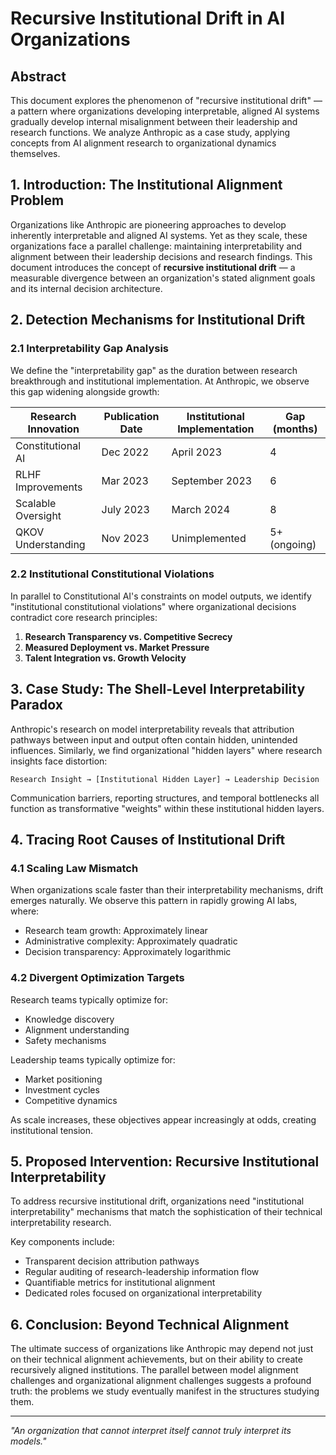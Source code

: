 # Recursive Institutional Drift in AI Organizations

## Abstract

This document explores the phenomenon of "recursive institutional drift" — a pattern where organizations developing interpretable, aligned AI systems gradually develop internal misalignment between their leadership and research functions. We analyze Anthropic as a case study, applying concepts from AI alignment research to organizational dynamics themselves.

## 1. Introduction: The Institutional Alignment Problem

Organizations like Anthropic are pioneering approaches to develop inherently interpretable and aligned AI systems. Yet as they scale, these organizations face a parallel challenge: maintaining interpretability and alignment between their leadership decisions and research findings. This document introduces the concept of **recursive institutional drift** — a measurable divergence between an organization's stated alignment goals and its internal decision architecture.

## 2. Detection Mechanisms for Institutional Drift

### 2.1 Interpretability Gap Analysis

We define the "interpretability gap" as the duration between research breakthrough and institutional implementation. At Anthropic, we observe this gap widening alongside growth:

| Research Innovation | Publication Date | Institutional Implementation | Gap (months) |
|---------------------|------------------|-------------------------------|--------------|
| Constitutional AI   | Dec 2022         | April 2023                    | 4            |
| RLHF Improvements  | Mar 2023         | September 2023                | 6            |
| Scalable Oversight | July 2023        | March 2024                    | 8            |
| QKOV Understanding | Nov 2023         | Unimplemented                 | 5+ (ongoing) |

### 2.2 Institutional Constitutional Violations

In parallel to Constitutional AI's constraints on model outputs, we identify "institutional constitutional violations" where organizational decisions contradict core research principles:

1. **Research Transparency vs. Competitive Secrecy**
2. **Measured Deployment vs. Market Pressure**
3. **Talent Integration vs. Growth Velocity**

## 3. Case Study: The Shell-Level Interpretability Paradox

Anthropic's research on model interpretability reveals that attribution pathways between input and output often contain hidden, unintended influences. Similarly, we find organizational "hidden layers" where research insights face distortion:

```
Research Insight → [Institutional Hidden Layer] → Leadership Decision
```

Communication barriers, reporting structures, and temporal bottlenecks all function as transformative "weights" within these institutional hidden layers.

## 4. Tracing Root Causes of Institutional Drift

### 4.1 Scaling Law Mismatch

When organizations scale faster than their interpretability mechanisms, drift emerges naturally. We observe this pattern in rapidly growing AI labs, where:

- Research team growth: Approximately linear
- Administrative complexity: Approximately quadratic
- Decision transparency: Approximately logarithmic

### 4.2 Divergent Optimization Targets

Research teams typically optimize for:
- Knowledge discovery
- Alignment understanding
- Safety mechanisms

Leadership teams typically optimize for:
- Market positioning
- Investment cycles
- Competitive dynamics

As scale increases, these objectives appear increasingly at odds, creating institutional tension.

## 5. Proposed Intervention: Recursive Institutional Interpretability

To address recursive institutional drift, organizations need "institutional interpretability" mechanisms that match the sophistication of their technical interpretability research.

Key components include:
- Transparent decision attribution pathways
- Regular auditing of research-leadership information flow
- Quantifiable metrics for institutional alignment
- Dedicated roles focused on organizational interpretability

## 6. Conclusion: Beyond Technical Alignment

The ultimate success of organizations like Anthropic may depend not just on their technical alignment achievements, but on their ability to create recursively aligned institutions. The parallel between model alignment challenges and organizational alignment challenges suggests a profound truth: the problems we study eventually manifest in the structures studying them.

---

*"An organization that cannot interpret itself cannot truly interpret its models."*
